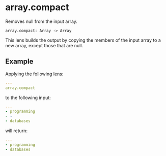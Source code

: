 # array.compact

Removes null from the input array.

```
array.compact: Array -> Array
```

This lens builds the output by copying the members of the
input array to a new array, except those that are null.

## Example

Applying the following lens:

```yaml
---
array.compact
```

to the following input:

```yaml
---
- programming
- ~
- databases
```

will return:

```yaml
---
- programming
- databases
```
